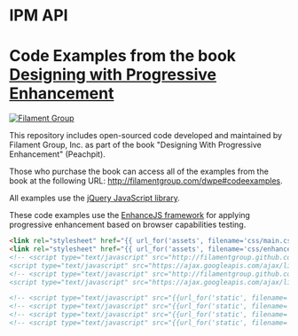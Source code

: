 # IPM API


# Code Examples from the book [Designing with Progressive Enhancement](http://filamentgroup.com/dwpe)

[![Filament Group](http://filamentgroup.com/images/fg-logo-positive-sm-crop.png) ](http://www.filamentgroup.com/)

This repository includes open-sourced code developed and maintained by Filament Group, Inc. as part of the book "Designing With Progressive Enhancement" (Peachpit).

Those who purchase the book can access all of the examples from the book at the following URL: http://filamentgroup.com/dwpe#codeexamples.

All examples use the [jQuery JavaScript library](http://jquery.com).

These code examples use the [EnhanceJS framework](https://github.com/filamentgroup/EnhanceJS) for applying progressive enhancement based on browser capabilities testing.

```html
<link rel="stylesheet" href="{{ url_for('assets', filename='css/main.css') }}">
<link rel="stylesheet" href="{{ url_for('assets', filename='css/enhanced.css') }}">
<!-- <script type="text/javascript" src="http://filamentgroup.github.com/EnhanceJS/enhance.js"></script>
<script type="text/javascript" src="https://ajax.googleapis.com/ajax/libs/jquery/1.10.1/jquery.min.js"></script> -->
<!-- <script type="text/javascript" src="http://filamentgroup.github.com/EnhanceJS/enhance.js"></script>
<script type="text/javascript" src="https://ajax.googleapis.com/ajax/libs/jquery/1.10.1/jquery.min.js"></script> -->

<!-- <script type="text/javascript" src="{{url_for('static', filename='js/jquery.min.js)}}"></script> -->
<!-- <script type="text/javascript" src="{{url_for('static', filename='js/jQuery.fileinput.js')}}"></script> -->
<!-- <script type="text/javascript" src="{{url_for('static', filename='js/example.js')}}"></script> -->
<!-- <script type="text/javascript" src="{{url_for('static', filename='js/enhance.js)}}"></script> -->
```
